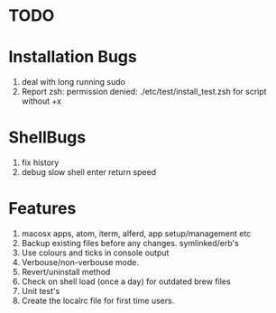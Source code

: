 # TODO

# Installation Bugs

1. deal with long running sudo
2. Report zsh: permission denied: ./etc/test/install_test.zsh for script without +x

# ShellBugs

1. fix history
2. debug slow shell enter return speed

# Features

1. macosx apps, atom, iterm, alferd, app setup/management etc
2. Backup existing files before any changes. symlinked/erb's
3. Use colours and ticks in console output
4. Verbouse/non-verbouse mode.
5. Revert/uninstall method
6. Check on shell load (once a day) for outdated brew files
7. Unit test's
8. Create the localrc file for first time users.
